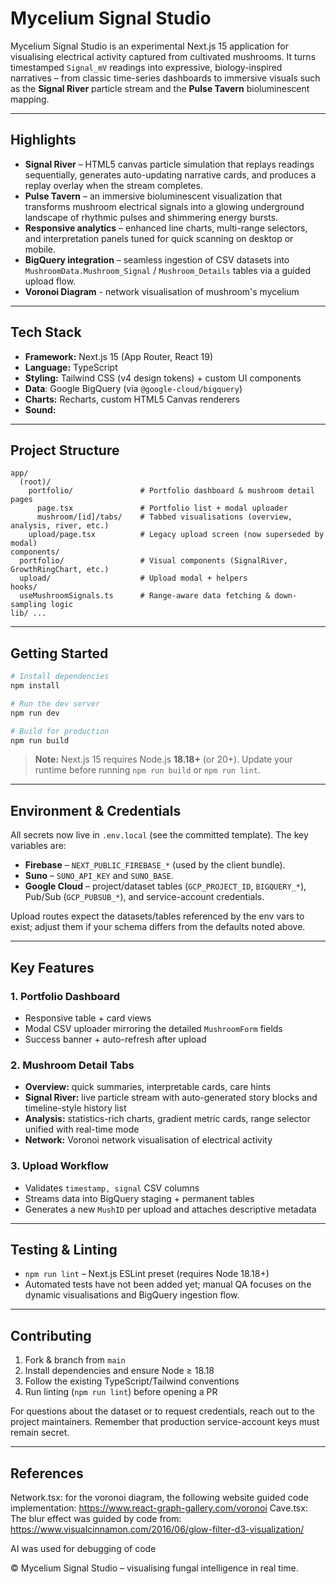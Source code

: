 # Mycelium Signal Studio

Mycelium Signal Studio is an experimental Next.js 15 application for visualising electrical activity captured from cultivated mushrooms. It turns timestamped `Signal_mV` readings into expressive, biology-inspired narratives – from classic time-series dashboards to immersive visuals such as the **Signal River** particle stream and the **Pulse Tavern** bioluminescent mapping.

---

## Highlights

- **Signal River** – HTML5 canvas particle simulation that replays readings sequentially, generates auto-updating narrative cards, and produces a replay overlay when the stream completes.
- **Pulse Tavern** – an immersive bioluminescent visualization that transforms mushroom electrical signals into a glowing underground landscape of rhythmic pulses and shimmering energy bursts.
- **Responsive analytics** – enhanced line charts, multi-range selectors, and interpretation panels tuned for quick scanning on desktop or mobile.
- **BigQuery integration** – seamless ingestion of CSV datasets into `MushroomData.Mushroom_Signal` / `Mushroom_Details` tables via a guided upload flow.
- **Voronoi Diagram** - network visualisation of mushroom's mycelium

---

## Tech Stack

- **Framework:** Next.js 15 (App Router, React 19)
- **Language:** TypeScript
- **Styling:** Tailwind CSS (v4 design tokens) + custom UI components
- **Data**: Google BigQuery (via `@google-cloud/bigquery`)
- **Charts:** Recharts, custom HTML5 Canvas renderers
- **Sound:**

---

## Project Structure

```
app/
  (root)/
    portfolio/               # Portfolio dashboard & mushroom detail pages
      page.tsx               # Portfolio list + modal uploader
      mushroom/[id]/tabs/    # Tabbed visualisations (overview, analysis, river, etc.)
    upload/page.tsx          # Legacy upload screen (now superseded by modal)
components/
  portfolio/                 # Visual components (SignalRiver, GrowthRingChart, etc.)
  upload/                    # Upload modal + helpers
hooks/
  useMushroomSignals.ts      # Range-aware data fetching & down-sampling logic
lib/ ...
```

---

## Getting Started

```bash
# Install dependencies
npm install

# Run the dev server
npm run dev

# Build for production
npm run build
```

> **Note:** Next.js 15 requires Node.js **18.18+** (or 20+). Update your runtime before running `npm run build` or `npm run lint`.

---

## Environment & Credentials

All secrets now live in `.env.local` (see the committed template). The key variables are:

- **Firebase** – `NEXT_PUBLIC_FIREBASE_*` (used by the client bundle).
- **Suno** – `SUNO_API_KEY` and `SUNO_BASE`.
- **Google Cloud** – project/dataset tables (`GCP_PROJECT_ID`, `BIGQUERY_*`), Pub/Sub (`GCP_PUBSUB_*`), and service-account credentials.

Upload routes expect the datasets/tables referenced by the env vars to exist; adjust them if your schema differs from the defaults noted above.

---

## Key Features

### 1. Portfolio Dashboard

- Responsive table + card views
- Modal CSV uploader mirroring the detailed `MushroomForm` fields
- Success banner + auto-refresh after upload

### 2. Mushroom Detail Tabs

- **Overview:** quick summaries, interpretable cards, care hints
- **Signal River:** live particle stream with auto-generated story blocks and timeline-style history list
- **Analysis:** statistics-rich charts, gradient metric cards, range selector unified with real-time mode
- **Network:** Voronoi network visualisation of electrical activity

### 3. Upload Workflow

- Validates `timestamp, signal` CSV columns
- Streams data into BigQuery staging + permanent tables
- Generates a new `MushID` per upload and attaches descriptive metadata

---

## Testing & Linting

- `npm run lint` – Next.js ESLint preset (requires Node 18.18+)
- Automated tests have not been added yet; manual QA focuses on the dynamic visualisations and BigQuery ingestion flow.

---

## Contributing

1. Fork & branch from `main`
2. Install dependencies and ensure Node ≥ 18.18
3. Follow the existing TypeScript/Tailwind conventions
4. Run linting (`npm run lint`) before opening a PR

For questions about the dataset or to request credentials, reach out to the project maintainers. Remember that production service-account keys must remain secret.

---

## References
Network.tsx: for the voronoi diagram, the following website guided code implementation: https://www.react-graph-gallery.com/voronoi
Cave.tsx: The blur effect was guided by code from: https://www.visualcinnamon.com/2016/06/glow-filter-d3-visualization/

AI was used for debugging of code

© Mycelium Signal Studio – visualising fungal intelligence in real time.

